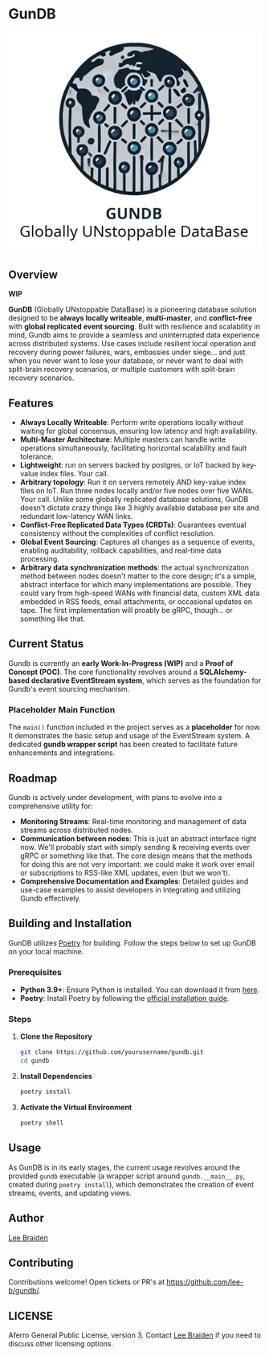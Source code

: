 # GunDB

![GunDB Logo, alt="Globally UNstoppable DataBase"](media/logo.jpg)

## Overview

**WIP**

**GunDB** (Globally UNstoppable DataBase) is a pioneering database solution designed to be **always locally writeable**, **multi-master**, and **conflict-free** with **global replicated event sourcing**. Built with resilience and scalability in mind, Gundb aims to provide a seamless and uninterrupted data experience across distributed systems.  Use cases include resilient local operation and recovery during power failures, wars, embassies under siege... and just when you never want to lose your database, or never want to deal with split-brain recovery scenarios, or multiple customers with split-brain recovery scenarios.

## Features

- **Always Locally Writeable**: Perform write operations locally without waiting for global consensus, ensuring low latency and high availability.
- **Multi-Master Architecture**: Multiple masters can handle write operations simultaneously, facilitating horizontal scalability and fault tolerance.
- **Lightweight**: run on servers backed by postgres, or IoT backed by key-value index files.  Your call.
- **Arbitrary topology**: Run it on servers remotely AND key-value index files on IoT.  Run three nodes locally and/or five nodes over five WANs. Your call. Unlike some globally replicated database solutions, GunDB doesn't dictate crazy things like 3 highly available database per site and redundant low-latency WAN links.
- **Conflict-Free Replicated Data Types (CRDTs)**: Guarantees eventual consistency without the complexities of conflict resolution.
- **Global Event Sourcing**: Captures all changes as a sequence of events, enabling auditability, rollback capabilities, and real-time data processing.
- **Arbitrary data synchronization methods**: the actual synchronization method between nodes doesn't matter to the core design; it's a simple, abstract interface for which many implementations are possible. They could vary from high-speed WANs with financial data, custom XML data embedded in RSS feeds, email attachments, or occasional updates on tape. The first implementation will proably be gRPC, though... or something like that.

## Current Status

Gundb is currently an **early Work-In-Progress (WIP)** and a **Proof of Concept (POC)**. The core functionality revolves around a **SQLAlchemy-based declarative EventStream system**, which serves as the foundation for Gundb's event sourcing mechanism.

### Placeholder Main Function

The `main()` function included in the project serves as a **placeholder** for now. It demonstrates the basic setup and usage of the EventStream system. A dedicated **gundb wrapper script** has been created to facilitate future enhancements and integrations.

## Roadmap

Gundb is actively under development, with plans to evolve into a comprehensive utility for:

- **Monitoring Streams**: Real-time monitoring and management of data streams across distributed nodes.
- **Communication between nodes**: This is just an abstract interface right now.  We'll probably start with simply sending & receiving events over gRPC or something like that.  The core design means that the methods for doing this are not very important: we could make it work over email or subscriptions to RSS-like XML updates, even (but we won't).
- **Comprehensive Documentation and Examples**: Detailed guides and use-case examples to assist developers in integrating and utilizing Gundb effectively.

## Building and Installation

GunDB utilizes [Poetry](https://python-poetry.org/) for building. Follow the steps below to set up GunDB on your local machine.

### Prerequisites

- **Python 3.9+**: Ensure Python is installed. You can download it from [here](https://www.python.org/downloads/).
- **Poetry**: Install Poetry by following the [official installation guide](https://python-poetry.org/docs/#installation).

### Steps

1. **Clone the Repository**

    ```bash
    git clone https://github.com/yourusername/gundb.git
    cd gundb
    ```

2. **Install Dependencies**

    ```bash
    poetry install
    ```

3. **Activate the Virtual Environment**

    ```bash
    poetry shell
    ```

## Usage

As GunDB is in its early stages, the current usage revolves around the provided `gundb` executable (a wrapper script around `gundb.__main__.py`, created during `poetry install`), which demonstrates the creation of event streams, events, and updating views.

## Author

[Lee Braiden](mailto:lee.braiden@pm.me)

## Contributing

Contributions welcome! Open tickets or PR's at https://github.com/lee-b/gundb/.

## LICENSE

Aferro General Public License, version 3.  Contact [Lee Braiden](mailto:lee.braiden@pm.me) if you need to discuss other licensing options.
